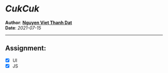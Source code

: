 # _**CukCuk**_
**Author**: __[Nguyen Viet Thanh Dat](https://github.com/v-datnvt2)__\
**Date**: *2021-07-15*
___

## Assignment:
- [X] UI
- [X] JS
